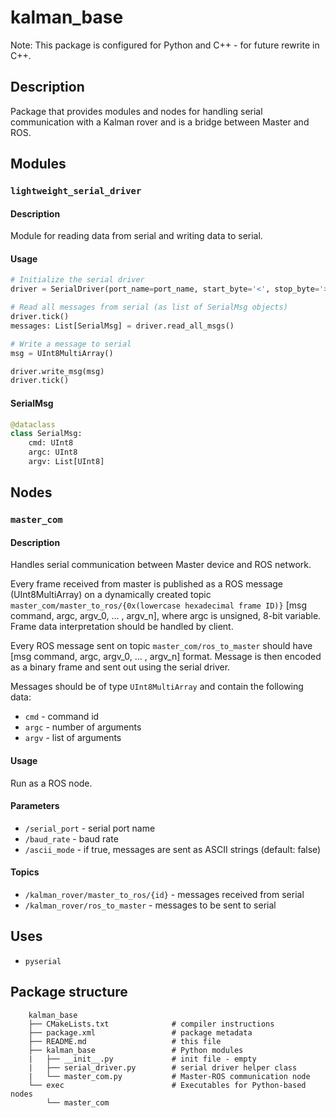 # kalman_base

Note: This package is configured for Python and C++ - for future rewrite in C++.

## Description

Package that provides modules and nodes for handling serial communication with a Kalman rover and is a bridge between Master and ROS.

## Modules

### `lightweight_serial_driver`

#### Description

Module for reading data from serial and writing data to serial.

#### Usage

```python
# Initialize the serial driver
driver = SerialDriver(port_name=port_name, start_byte='<', stop_byte='>', baud_rate=baud_rate, ascii_mode=ascii_mode)

# Read all messages from serial (as list of SerialMsg objects)
driver.tick()
messages: List[SerialMsg] = driver.read_all_msgs()

# Write a message to serial
msg = UInt8MultiArray()

driver.write_msg(msg)
driver.tick()
```

#### SerialMsg

```python
@dataclass
class SerialMsg:
    cmd: UInt8
    argc: UInt8
    argv: List[UInt8]
```

## Nodes

### `master_com`

#### Description

Handles serial communication between Master device and ROS network.

Every frame received from master is published as a ROS message (UInt8MultiArray) on a dynamically 
created topic `master_com/master_to_ros/{0x(lowercase hexadecimal frame ID)}` [msg command, argc, argv_0, ... , argv_n], where argc is unsigned, 8-bit variable.
Frame data interpretation should be handled by client.

Every ROS message sent on topic `master_com/ros_to_master` should have [msg command, argc, argv_0, ... , argv_n] format.
Message is then encoded as a binary frame and sent out using the serial driver.

Messages should be of type `UInt8MultiArray` and contain the following data:
-   `cmd` - command id
-   `argc` - number of arguments
-   `argv` - list of arguments

#### Usage

Run as a ROS node.

#### Parameters

-   `/serial_port` - serial port name
-   `/baud_rate` - baud rate
-   `/ascii_mode` - if true, messages are sent as ASCII strings (default: false)

#### Topics

-   `/kalman_rover/master_to_ros/{id}` - messages received from serial
-   `/kalman_rover/ros_to_master` - messages to be sent to serial

## Uses

- `pyserial`

## Package structure

```
    kalman_base
    ├── CMakeLists.txt              # compiler instructions
    ├── package.xml                 # package metadata
    ├── README.md                   # this file
    ├── kalman_base                 # Python modules
    |   ├── __init__.py             # init file - empty
    |   ├── serial_driver.py        # serial driver helper class
    |   └── master_com.py           # Master-ROS communication node
    └── exec                        # Executables for Python-based nodes
        └── master_com
```
